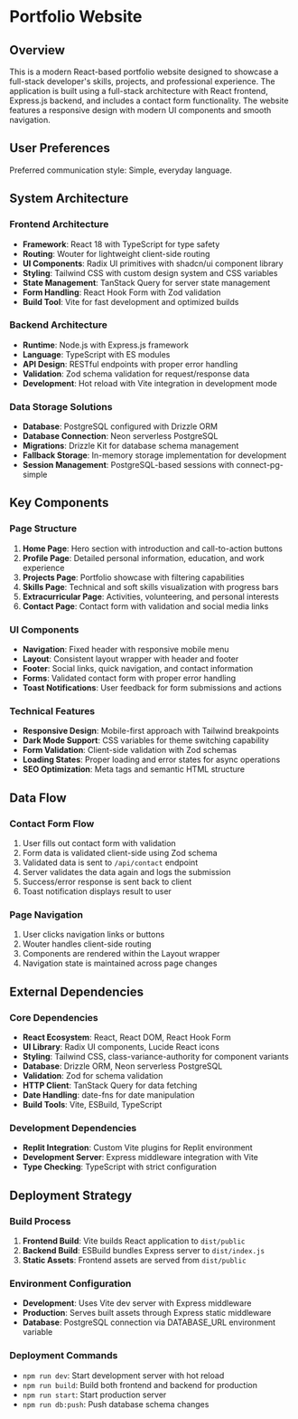 # Portfolio Website

## Overview

This is a modern React-based portfolio website designed to showcase a full-stack developer's skills, projects, and professional experience. The application is built using a full-stack architecture with React frontend, Express.js backend, and includes a contact form functionality. The website features a responsive design with modern UI components and smooth navigation.

## User Preferences

Preferred communication style: Simple, everyday language.

## System Architecture

### Frontend Architecture
- **Framework**: React 18 with TypeScript for type safety
- **Routing**: Wouter for lightweight client-side routing
- **UI Components**: Radix UI primitives with shadcn/ui component library
- **Styling**: Tailwind CSS with custom design system and CSS variables
- **State Management**: TanStack Query for server state management
- **Form Handling**: React Hook Form with Zod validation
- **Build Tool**: Vite for fast development and optimized builds

### Backend Architecture
- **Runtime**: Node.js with Express.js framework
- **Language**: TypeScript with ES modules
- **API Design**: RESTful endpoints with proper error handling
- **Validation**: Zod schema validation for request/response data
- **Development**: Hot reload with Vite integration in development mode

### Data Storage Solutions
- **Database**: PostgreSQL configured with Drizzle ORM
- **Database Connection**: Neon serverless PostgreSQL
- **Migrations**: Drizzle Kit for database schema management
- **Fallback Storage**: In-memory storage implementation for development
- **Session Management**: PostgreSQL-based sessions with connect-pg-simple

## Key Components

### Page Structure
1. **Home Page**: Hero section with introduction and call-to-action buttons
2. **Profile Page**: Detailed personal information, education, and work experience
3. **Projects Page**: Portfolio showcase with filtering capabilities
4. **Skills Page**: Technical and soft skills visualization with progress bars
5. **Extracurricular Page**: Activities, volunteering, and personal interests
6. **Contact Page**: Contact form with validation and social media links

### UI Components
- **Navigation**: Fixed header with responsive mobile menu
- **Layout**: Consistent layout wrapper with header and footer
- **Footer**: Social links, quick navigation, and contact information
- **Forms**: Validated contact form with proper error handling
- **Toast Notifications**: User feedback for form submissions and actions

### Technical Features
- **Responsive Design**: Mobile-first approach with Tailwind breakpoints
- **Dark Mode Support**: CSS variables for theme switching capability
- **Form Validation**: Client-side validation with Zod schemas
- **Loading States**: Proper loading and error states for async operations
- **SEO Optimization**: Meta tags and semantic HTML structure

## Data Flow

### Contact Form Flow
1. User fills out contact form with validation
2. Form data is validated client-side using Zod schema
3. Validated data is sent to `/api/contact` endpoint
4. Server validates the data again and logs the submission
5. Success/error response is sent back to client
6. Toast notification displays result to user

### Page Navigation
1. User clicks navigation links or buttons
2. Wouter handles client-side routing
3. Components are rendered within the Layout wrapper
4. Navigation state is maintained across page changes

## External Dependencies

### Core Dependencies
- **React Ecosystem**: React, React DOM, React Hook Form
- **UI Library**: Radix UI components, Lucide React icons
- **Styling**: Tailwind CSS, class-variance-authority for component variants
- **Database**: Drizzle ORM, Neon serverless PostgreSQL
- **Validation**: Zod for schema validation
- **HTTP Client**: TanStack Query for data fetching
- **Date Handling**: date-fns for date manipulation
- **Build Tools**: Vite, ESBuild, TypeScript

### Development Dependencies
- **Replit Integration**: Custom Vite plugins for Replit environment
- **Development Server**: Express middleware integration with Vite
- **Type Checking**: TypeScript with strict configuration

## Deployment Strategy

### Build Process
1. **Frontend Build**: Vite builds React application to `dist/public`
2. **Backend Build**: ESBuild bundles Express server to `dist/index.js`
3. **Static Assets**: Frontend assets are served from `dist/public`

### Environment Configuration
- **Development**: Uses Vite dev server with Express middleware
- **Production**: Serves built assets through Express static middleware
- **Database**: PostgreSQL connection via DATABASE_URL environment variable

### Deployment Commands
- `npm run dev`: Start development server with hot reload
- `npm run build`: Build both frontend and backend for production
- `npm run start`: Start production server
- `npm run db:push`: Push database schema changes
